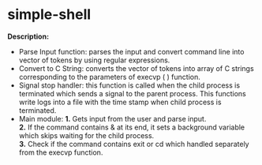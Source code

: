 # simple-shell


**Description:**

-  Parse Input function: parses the input and convert command line into vector of tokens by using regular expressions.
- Convert to C String: converts the vector of tokens into array of C strings corresponding to the parameters of execvp ( ) function.
- Signal stop handler: this function is called when the child process is terminated which sends a signal to the parent process. This functions write logs into a file with the time stamp when child process is terminated.
- Main module:
 **1.** Gets input from the user and parse input.<br/>
 **2.** If the command contains &amp; at its end, it sets a background variable which skips waiting for the child process.<br/>
 **3.** Check if the command contains exit or cd which handled separately from the execvp function.










